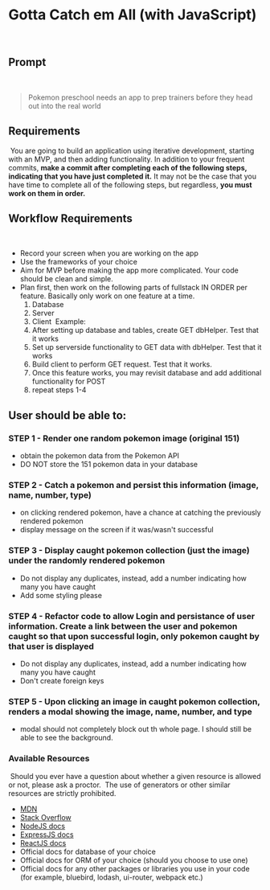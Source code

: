 # Gotta Catch em All (with JavaScript)
​
## Prompt
​
> Pokemon preschool needs an app to prep trainers before they head out into the real world
​
## Requirements
​
You are going to build an application using iterative development, starting with an MVP, and then adding functionality. In addition to your frequent commits, **make a commit after completing each of the following steps, indicating that you have just completed it.** It may not be the case that you have time to complete all of the following steps, but regardless, **you must work on them in order.**
​
## Workflow Requirements
​
- Record your screen when you are working on the app
- Use the frameworks of your choice
- Aim for MVP before making the app more complicated.  Your code should be clean and simple.
- Plan first, then work on the following parts of fullstack IN ORDER per feature.  Basically only work on one feature at a time.
  1. Database
  2. Server
  3. Client
​
Example:
  1. After setting up database and tables, create GET dbHelper.  Test that it works
  2. Set up serverside functionality to GET data with dbHelper.  Test that it works
  3. Build client to perform GET request. Test that it works.
  4. Once this feature works, you may revisit database and add additional functionality for POST
  5. repeat steps 1-4
​
## User should be able to:
### STEP 1 - Render one random pokemon image (original 151)
  - obtain the pokemon data from the Pokemon API
  - DO NOT store the 151 pokemon data in your database
​
### STEP 2 - Catch a pokemon and persist this information (image, name, number, type)
  - on clicking rendered pokemon, have a chance at catching the previously rendered pokemon
  - display message on the screen if it was/wasn't successful
​
### STEP 3 - Display caught pokemon collection (just the image) under the randomly rendered pokemon
  - Do not display any duplicates, instead, add a number indicating how many you have caught
  - Add some styling please
​
### STEP 4 - Refactor code to allow Login and persistance of user information.  Create a link between the user and pokemon caught so that upon successful login, only pokemon caught by that user is displayed
  - Do not display any duplicates, instead, add a number indicating how many you have caught
  - Don't create foreign keys
​
### STEP 5 - Upon clicking an image in caught pokemon collection, renders a modal showing the image, name, number, and type
  - modal should not completely block out th whole page.  I should still be able to see the background.
​
### Available Resources
​
Should you ever have a question about whether a given resource is allowed or not, please ask a proctor.
​
The use of generators or other similar resources are strictly prohibited.
​
- [MDN](https://developer.mozilla.org/)
- [Stack Overflow](http://stackoverflow.com/)
- [NodeJS docs](https://nodejs.org/en/docs/)
- [ExpressJS docs](https://expressjs.com/)
- [ReactJS docs](https://facebook.github.io/react/docs/getting-started.html)
- Official docs for database of your choice
- Official docs for ORM of your choice (should you choose to use one)
- Official docs for any other packages or libraries you use in your code (for example, bluebird, lodash, ui-router, webpack etc.)
